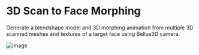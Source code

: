 # 3D Scan to Face Morphing

Generate a blendshape model and 3D morphing animation from multiple 3D scanned meshes and textures of a target face using Bellus3D camera.

![image](morph.gif)
